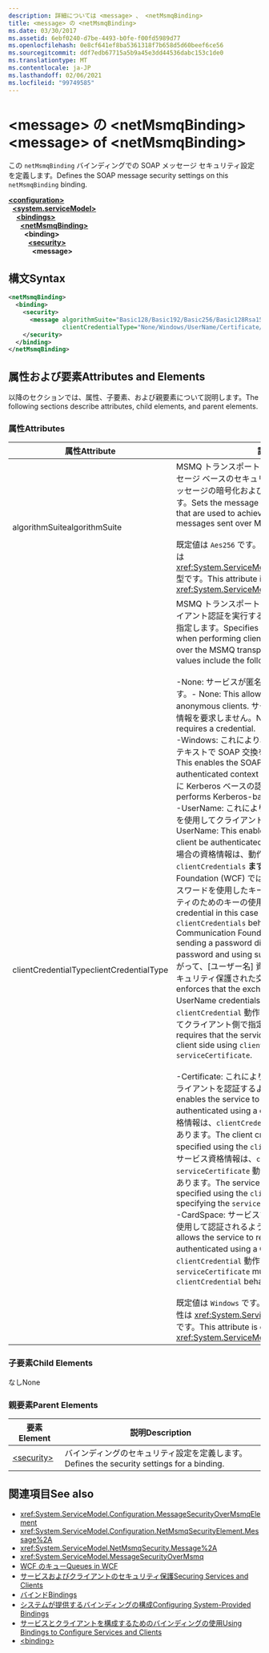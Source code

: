 ```yaml
---
description: 詳細については <message> 、 <netMsmqBinding>
title: <message> の <netMsmqBinding>
ms.date: 03/30/2017
ms.assetid: 6ebf0240-d7be-4493-b0fe-f00fd5989d77
ms.openlocfilehash: 0e8cf641ef8ba5361318f7b658d5d60beef6ce56
ms.sourcegitcommit: ddf7edb67715a5b9a45e3dd44536dabc153c1de0
ms.translationtype: MT
ms.contentlocale: ja-JP
ms.lasthandoff: 02/06/2021
ms.locfileid: "99749585"
---
```

# <a name="message-of-netmsmqbinding"></a><span data-ttu-id="2f943-103">\<message> の \<netMsmqBinding></span><span class="sxs-lookup"><span data-stu-id="2f943-103">\<message> of \<netMsmqBinding></span></span>

<span data-ttu-id="2f943-104">この `netMsmqBinding` バインディングでの SOAP メッセージ セキュリティ設定を定義します。</span><span class="sxs-lookup"><span data-stu-id="2f943-104">Defines the SOAP message security settings on this `netMsmqBinding` binding.</span></span>

[**\<configuration>**](../configuration-element.md)\
&nbsp;&nbsp;[**\<system.serviceModel>**](system-servicemodel.md)\
&nbsp;&nbsp;&nbsp;&nbsp;[**\<bindings>**](bindings.md)\
&nbsp;&nbsp;&nbsp;&nbsp;&nbsp;&nbsp;[**\<netMsmqBinding>**](netmsmqbinding.md)\
&nbsp;&nbsp;&nbsp;&nbsp;&nbsp;&nbsp;&nbsp;&nbsp;**\<binding>**\
&nbsp;&nbsp;&nbsp;&nbsp;&nbsp;&nbsp;&nbsp;&nbsp;&nbsp;&nbsp;[**\<security>**](security-of-netmsmqbinding.md)\
&nbsp;&nbsp;&nbsp;&nbsp;&nbsp;&nbsp;&nbsp;&nbsp;&nbsp;&nbsp;&nbsp;&nbsp;**\<message>**  

## <a name="syntax"></a><span data-ttu-id="2f943-105">構文</span><span class="sxs-lookup"><span data-stu-id="2f943-105">Syntax</span></span>

```xml
<netMsmqBinding>
  <binding>
    <security>
      <message algorithmSuite="Basic128/Basic192/Basic256/Basic128Rsa15/Basic256Rsa15/TripleDes/TripleDesRsa15/Basic128Sha256/Basic192Sha256/TripleDesSha256/Basic128Sha256Rsa15/Basic192Sha256Rsa15/Basic256Sha256Rsa15/TripleDesSha256Rsa15"
               clientCredentialType="None/Windows/UserName/Certificate/CardSpace" />
    </security>
  </binding>
</netMsmqBinding>
```

## <a name="attributes-and-elements"></a><span data-ttu-id="2f943-106">属性および要素</span><span class="sxs-lookup"><span data-stu-id="2f943-106">Attributes and Elements</span></span>

<span data-ttu-id="2f943-107">以降のセクションでは、属性、子要素、および親要素について説明します。</span><span class="sxs-lookup"><span data-stu-id="2f943-107">The following sections describe attributes, child elements, and parent elements.</span></span>

### <a name="attributes"></a><span data-ttu-id="2f943-108">属性</span><span class="sxs-lookup"><span data-stu-id="2f943-108">Attributes</span></span>

|<span data-ttu-id="2f943-109">属性</span><span class="sxs-lookup"><span data-stu-id="2f943-109">Attribute</span></span>|<span data-ttu-id="2f943-110">説明</span><span class="sxs-lookup"><span data-stu-id="2f943-110">Description</span></span>|
|---------------|-----------------|
|<span data-ttu-id="2f943-111">algorithmSuite</span><span class="sxs-lookup"><span data-stu-id="2f943-111">algorithmSuite</span></span>|<span data-ttu-id="2f943-112">MSMQ トランスポートを介して送信されるメッセージにメッセージ ベースのセキュリティを実現するために使用されるメッセージの暗号化およびキー ラップ アルゴリズムを設定します。</span><span class="sxs-lookup"><span data-stu-id="2f943-112">Sets the message encryption and key-wrap algorithms that are used to achieve message-based security for messages sent over MSMQ transport.</span></span><br /><br /> <span data-ttu-id="2f943-113">既定値は `Aes256` です。</span><span class="sxs-lookup"><span data-stu-id="2f943-113">The default value is `Aes256`.</span></span> <span data-ttu-id="2f943-114">この属性は <xref:System.ServiceModel.Security.SecurityAlgorithmSuite> 型です。</span><span class="sxs-lookup"><span data-stu-id="2f943-114">This attribute is of type <xref:System.ServiceModel.Security.SecurityAlgorithmSuite>.</span></span>|
|<span data-ttu-id="2f943-115">clientCredentialType</span><span class="sxs-lookup"><span data-stu-id="2f943-115">clientCredentialType</span></span>|<span data-ttu-id="2f943-116">MSMQ トランスポートで送信されるメッセージに対してクライアント認証を実行するときに使用される資格情報の種類を指定します。</span><span class="sxs-lookup"><span data-stu-id="2f943-116">Specifies the type of credential to be used when performing client authentication for messages sent over the MSMQ transport.</span></span> <span data-ttu-id="2f943-117">有効な値は次のとおりです。</span><span class="sxs-lookup"><span data-stu-id="2f943-117">Valid values include the following:</span></span><br /><br /> <span data-ttu-id="2f943-118">-None: サービスが匿名クライアントと対話できるようにします。</span><span class="sxs-lookup"><span data-stu-id="2f943-118">-   None: This allows the service to interact with anonymous clients.</span></span> <span data-ttu-id="2f943-119">サービスとクライアントはいずれも資格情報を要求しません。</span><span class="sxs-lookup"><span data-stu-id="2f943-119">Neither the service nor the client requires a credential.</span></span><br /><span data-ttu-id="2f943-120">-Windows: これにより、Windows 資格情報の認証済みコンテキストで SOAP 交換を行うことができます。</span><span class="sxs-lookup"><span data-stu-id="2f943-120">-   Windows: This enables the SOAP exchanges to be under the authenticated context of a Windows credential.</span></span> <span data-ttu-id="2f943-121">これは、常に Kerberos ベースの認証を実行します。</span><span class="sxs-lookup"><span data-stu-id="2f943-121">This always performs Kerberos-based authentication.</span></span><br /><span data-ttu-id="2f943-122">-UserName: これにより、サービスは、ユーザー名資格情報を使用してクライアントの認証を要求できます。</span><span class="sxs-lookup"><span data-stu-id="2f943-122">-   UserName: This enables the service to require that the client be authenticated using a UserName credential.</span></span> <span data-ttu-id="2f943-123">この場合の資格情報は、動作に注意して指定する必要があり `clientCredentials` **ます。**  Windows Communication Foundation (WCF) では、パスワードダイジェストの送信、パスワードを使用したキーの派生、およびメッセージセキュリティのためのキーの使用はサポートされていません。</span><span class="sxs-lookup"><span data-stu-id="2f943-123">The credential in this case needs to be specified using the `clientCredentials` behavior **Caution:**  Windows Communication Foundation (WCF) does not support sending a password digest or deriving keys using password and using such keys for message security.</span></span> <span data-ttu-id="2f943-124">したがって、[ユーザー名] 資格情報を使用する場合、WCF ではセキュリティ保護された交換が強制されます。</span><span class="sxs-lookup"><span data-stu-id="2f943-124">Therefore, WCF enforces that the exchange is secured when using UserName credentials.</span></span> <span data-ttu-id="2f943-125">このモードは、サービス証明書が、`clientCredential` 動作および `serviceCertificate` を使用してクライアント側で指定されることを要求します。</span><span class="sxs-lookup"><span data-stu-id="2f943-125">This mode requires that the service certificate be specified on the client side using `clientCredential` behavior and `serviceCertificate`.</span></span> <br /><br /> <span data-ttu-id="2f943-126">-Certificate: これにより、サービスは、証明書を使用してクライアントを認証するよう要求できます。</span><span class="sxs-lookup"><span data-stu-id="2f943-126">-   Certificate: This enables the service to require that the client be authenticated using a certificate.</span></span> <span data-ttu-id="2f943-127">この場合のクライアント資格情報は、`clientCredentials` 動作を使用して指定する必要があります。</span><span class="sxs-lookup"><span data-stu-id="2f943-127">The client credential in this case needs to be specified using the `clientCredentials` behavior.</span></span> <span data-ttu-id="2f943-128">この場合のサービス資格情報は、`clientCredentials` を指定して `serviceCertificate` 動作を使用することで、指定する必要があります。</span><span class="sxs-lookup"><span data-stu-id="2f943-128">The service credential in this case needs to be specified using the `clientCredentials` behavior by specifying the `serviceCertificate`.</span></span><br /><span data-ttu-id="2f943-129">-CardSpace: サービスでは、クライアントが CardSpace を使用して認証されるように要求できます。</span><span class="sxs-lookup"><span data-stu-id="2f943-129">-   CardSpace: This allows the service to require that the client be authenticated using a CardSpace.</span></span> <span data-ttu-id="2f943-130">`serviceCertificate` は、`clientCredential` 動作で提供される必要があります。</span><span class="sxs-lookup"><span data-stu-id="2f943-130">The `serviceCertificate` must be provisioned in the `clientCredential` behavior.</span></span><br /><br /> <span data-ttu-id="2f943-131">既定値は `Windows` です。</span><span class="sxs-lookup"><span data-stu-id="2f943-131">The default value is `Windows`.</span></span> <span data-ttu-id="2f943-132">この属性は <xref:System.ServiceModel.MessageCredentialType> 型です。</span><span class="sxs-lookup"><span data-stu-id="2f943-132">This attribute is of type <xref:System.ServiceModel.MessageCredentialType>.</span></span>|

### <a name="child-elements"></a><span data-ttu-id="2f943-133">子要素</span><span class="sxs-lookup"><span data-stu-id="2f943-133">Child Elements</span></span>

<span data-ttu-id="2f943-134">なし</span><span class="sxs-lookup"><span data-stu-id="2f943-134">None</span></span>

### <a name="parent-elements"></a><span data-ttu-id="2f943-135">親要素</span><span class="sxs-lookup"><span data-stu-id="2f943-135">Parent Elements</span></span>

|<span data-ttu-id="2f943-136">要素</span><span class="sxs-lookup"><span data-stu-id="2f943-136">Element</span></span>|<span data-ttu-id="2f943-137">説明</span><span class="sxs-lookup"><span data-stu-id="2f943-137">Description</span></span>|
|-------------|-----------------|
|[\<security>](security-of-netmsmqbinding.md)|<span data-ttu-id="2f943-138">バインディングのセキュリティ設定を定義します。</span><span class="sxs-lookup"><span data-stu-id="2f943-138">Defines the security settings for a binding.</span></span>|

## <a name="see-also"></a><span data-ttu-id="2f943-139">関連項目</span><span class="sxs-lookup"><span data-stu-id="2f943-139">See also</span></span>

- <xref:System.ServiceModel.Configuration.MessageSecurityOverMsmqElement>
- <xref:System.ServiceModel.Configuration.NetMsmqSecurityElement.Message%2A>
- <xref:System.ServiceModel.NetMsmqSecurity.Message%2A>
- <xref:System.ServiceModel.MessageSecurityOverMsmq>
- [<span data-ttu-id="2f943-140">WCF のキュー</span><span class="sxs-lookup"><span data-stu-id="2f943-140">Queues in WCF</span></span>](../../../wcf/feature-details/queues-in-wcf.md)
- [<span data-ttu-id="2f943-141">サービスおよびクライアントのセキュリティ保護</span><span class="sxs-lookup"><span data-stu-id="2f943-141">Securing Services and Clients</span></span>](../../../wcf/feature-details/securing-services-and-clients.md)
- [<span data-ttu-id="2f943-142">バインド</span><span class="sxs-lookup"><span data-stu-id="2f943-142">Bindings</span></span>](../../../wcf/bindings.md)
- [<span data-ttu-id="2f943-143">システムが提供するバインディングの構成</span><span class="sxs-lookup"><span data-stu-id="2f943-143">Configuring System-Provided Bindings</span></span>](../../../wcf/feature-details/configuring-system-provided-bindings.md)
- [<span data-ttu-id="2f943-144">サービスとクライアントを構成するためのバインディングの使用</span><span class="sxs-lookup"><span data-stu-id="2f943-144">Using Bindings to Configure Services and Clients</span></span>](../../../wcf/using-bindings-to-configure-services-and-clients.md)
- [\<binding>](bindings.md)
